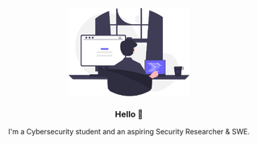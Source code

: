<p align="center">
	<a href="https://github.com/DancinParrot">
    <img src="https://raw.githubusercontent.com/DancinParrot/DancinParrot/main/assets/undraw_programming.png" height="175px"/>
	</a>
</p>
<h3 align="center"> Hello 👋</h1>
<p align="center">I'm a Cybersecurity student and an aspiring Security Researcher & SWE.</p>


<!--

**DancinParrot/DancinParrot** is a ✨ _special_ ✨ repository because its `README.md` (this file) appears on your GitHub profile.

Here are some ideas to get you started:

- 🔭 I’m currently working on ...
- 🌱 I’m currently learning ...
- 👯 I’m looking to collaborate on ...
- 🤔 I’m looking for help with ...
- 💬 Ask me about ...
- 📫 How to reach me: ...
- 😄 Pronouns: ...
- ⚡ Fun fact: ...

## 👨‍💻 About Me

- 🛠️ C / Nim / C# / Java / Python / SQL / Javascript / Dart / Kotlin / PHP / Rust
- 💻 Arch Linux + ZSH / Windows 🪟

## 🚧 Projects
Right down below!

-->
